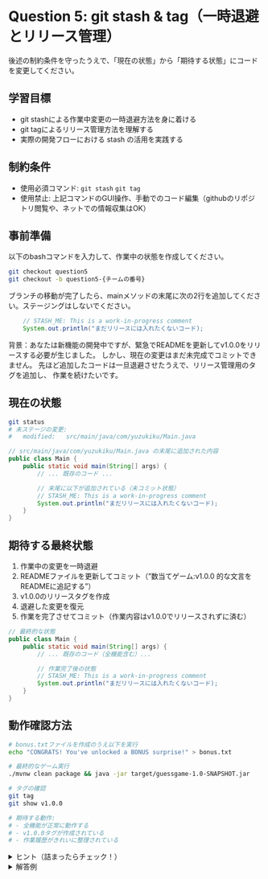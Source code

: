 # Question 5: git stash & tag（一時退避とリリース管理）

後述の制約条件を守ったうえで、「現在の状態」から「期待する状態」にコードを変更してください。

## 学習目標

- git stashによる作業中変更の一時退避方法を身に着ける
- git tagによるリリース管理方法を理解する
- 実際の開発フローにおける stash の活用を実践する

## 制約条件

- 使用必須コマンド: `git stash` `git tag`
- 使用禁止: 上記コマンドのGUI操作、手動でのコード編集（githubのリポジトリ閲覧や、ネットでの情報収集はOK）

## 事前準備

以下のbashコマンドを入力して、作業中の状態を作成してください。

```bash
git checkout question5
git checkout -b question5-{チームの番号}
```

ブランチの移動が完了したら、mainメソッドの末尾に次の2行を追加してください。ステージングはしないでください。

```java
    // STASH_ME: This is a work-in-progress comment
    System.out.println("まだリリースには入れたくないコード);
```

背景：あなたは新機能の開発中ですが、緊急でREADMEを更新してv1.0.0をリリースする必要が生じました。
しかし、現在の変更はまだ未完成でコミットできません。
先ほど追加したコードは一旦退避させたうえで、リリース管理用のタグを追加し、
作業を続けたいです。

## 現在の状態

```bash
git status
# 未ステージの変更:
#   modified:   src/main/java/com/yuzukiku/Main.java
```

```java
// src/main/java/com/yuzukiku/Main.java の末尾に追加された内容
public class Main {
    public static void main(String[] args) {
        // ... 既存のコード ...

        // 末尾に以下が追加されている（未コミット状態）
        // STASH_ME: This is a work-in-progress comment
        System.out.println("まだリリースには入れたくないコード);
    }
}
```

## 期待する最終状態

1. 作業中の変更を一時退避
2. READMEファイルを更新してコミット（”数当てゲーム:v1.0.0 的な文言をREADMEに追記する”）
3. v1.0.0のリリースタグを作成
4. 退避した変更を復元
5. 作業を完了させてコミット（作業内容はv1.0.0でリリースされずに済む）

```java
// 最終的な状態
public class Main {
    public static void main(String[] args) {
        // ... 既存のコード（全機能含む）...

        // 作業完了後の状態
        // STASH_ME: This is a work-in-progress comment
        System.out.println("まだリリースには入れたくないコード);
    }
}
```

## 動作確認方法

```bash
# bonus.txtファイルを作成のうえ以下を実行
echo "CONGRATS! You've unlocked a BONUS surprise!" > bonus.txt

# 最終的なゲーム実行
./mvnw clean package && java -jar target/guessgame-1.0-SNAPSHOT.jar

# タグの確認
git tag
git show v1.0.0

# 期待する動作:
# - 全機能が正常に動作する
# - v1.0.0タグが作成されている
# - 作業履歴がきれいに整理されている
```

<details>
<summary>ヒント（詰まったらチェック！）</summary>

1. question5/{チームの番号}ブランチに移動のうえ、現在の状況を把握（IntellJの拡張機能を使ってもOK）:
   ```bash
   git status
   git diff
   ```

2. 変更を一時退避:
   ```bash
   git stash push -m "Work in progress: development improvements"
   ```

3. 緊急作業（README更新の上実施）:
   ```bash
   git add README.md
   git commit -m "Update README for v1.0 release"
   ```

4. リリースタグを作成:
   ```bash
   git tag -a v1.0.0 -m "Release version 1.0.0"
   ```

5. stashした変更を復元して作業完了（ここはCLIを使う）

**stash の主要コマンド**:

- `git stash`: 変更を退避
- `git stash list`: stash一覧
- `git stash pop`: 最新stashを復元＆削除
- `git stash apply`: stashを復元（残す）←基本使わない

</details>

<details>
<summary>解答例</summary>

```bash
# 作業中の変更を一時退避(文章はなくてもいい)
git stash push -m "Work in progress: development improvements"

# 緊急作業：README更新（数当てゲーム:v1.0.0を追記）
git add README.md
git commit -m "Update README for v1.0.0 release"

# リリースタグを作成
git tag -a v1.0.0 -m "Release version 1.0.0 - Complete number guessing game"

# 退避した変更を復元
git stash pop

# 作業を完了させてコミット
git add .
git commit -m "Complete development improvements"
```

</details>
